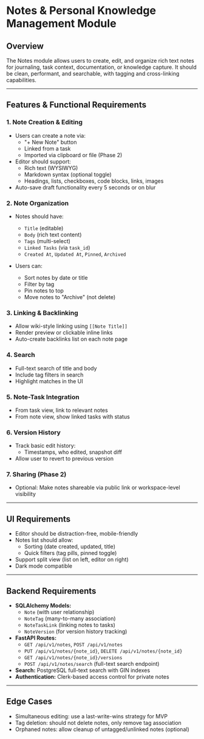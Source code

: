 # Notes & Personal Knowledge Management Module

## Overview
The Notes module allows users to create, edit, and organize rich text notes for journaling, task context, documentation, or knowledge capture. It should be clean, performant, and searchable, with tagging and cross-linking capabilities.

---

## Features & Functional Requirements

### 1. **Note Creation & Editing**
- Users can create a note via:
  - "+ New Note" button
  - Linked from a task
  - Imported via clipboard or file (Phase 2)
- Editor should support:
  - Rich text (WYSIWYG)
  - Markdown syntax (optional toggle)
  - Headings, lists, checkboxes, code blocks, links, images
- Auto-save draft functionality every 5 seconds or on blur

### 2. **Note Organization**
- Notes should have:
  - `Title` (editable)
  - `Body` (rich text content)
  - `Tags` (multi-select)
  - `Linked Tasks` (via `task_id`)
  - `Created At`, `Updated At`, `Pinned`, `Archived`

- Users can:
  - Sort notes by date or title
  - Filter by tag
  - Pin notes to top
  - Move notes to "Archive" (not delete)

### 3. **Linking & Backlinking**
- Allow wiki-style linking using `[[Note Title]]`
- Render preview or clickable inline links
- Auto-create backlinks list on each note page

### 4. **Search**
- Full-text search of title and body
- Include tag filters in search
- Highlight matches in the UI

### 5. **Note-Task Integration**
- From task view, link to relevant notes
- From note view, show linked tasks with status

### 6. **Version History**
- Track basic edit history:
  - Timestamps, who edited, snapshot diff
- Allow user to revert to previous version

### 7. **Sharing (Phase 2)**
- Optional: Make notes shareable via public link or workspace-level visibility

---

## UI Requirements

- Editor should be distraction-free, mobile-friendly
- Notes list should allow:
  - Sorting (date created, updated, title)
  - Quick filters (tag pills, pinned toggle)
- Support split view (list on left, editor on right)
- Dark mode compatible

---

## Backend Requirements

- **SQLAlchemy Models:**
  - `Note` (with user relationship)
  - `NoteTag` (many-to-many association)
  - `NoteTaskLink` (linking notes to tasks)
  - `NoteVersion` (for version history tracking)
- **FastAPI Routes:**
  - `GET /api/v1/notes`, `POST /api/v1/notes`
  - `PUT /api/v1/notes/{note_id}`, `DELETE /api/v1/notes/{note_id}`
  - `GET /api/v1/notes/{note_id}/versions`
  - `POST /api/v1/notes/search` (full-text search endpoint)
- **Search:** PostgreSQL full-text search with GIN indexes
- **Authentication:** Clerk-based access control for private notes

---

## Edge Cases

- Simultaneous editing: use a last-write-wins strategy for MVP
- Tag deletion: should not delete notes, only remove tag association
- Orphaned notes: allow cleanup of untagged/unlinked notes (optional)